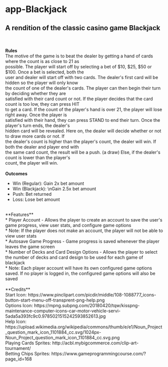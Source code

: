# app-Blackjack #
## A rendition of the classic casino game Blackjack ##
<br><br>
**Rules**
<br>
The motive of the game is to beat the dealer by getting a hand of cards where the count is as close to 21 as<br>
possible. The player will start off by selecting a bet of $10, $25, $50 or $100. Once a bet is selected, both the<br>
user and dealer will start off with two cards. The dealer\'s first card will be hidden so the player will only know<br>
the count of one of the dealer\'s cards. The player can then begin their turn by deciding whether they are<br>
satisfied with their card count or not. If the player decides that the card count is too low, they can press HIT<br>
to get a card. If the count of the player\'s hand is over 21, the player will lose right away. Once the player is<br>
satisfied with their hand, they can press STAND to end their turn. Once the player\'s turn ends, the dealer\'s<br>
hidden card will be revealed. Here on, the dealer will decide whether or not to draw more cards or not. If<br>
the dealer\'s count is higher than the player\'s count, the dealer will win. If both the dealer and player end with<br>
the same card count, the result will be a push. (a draw) Else, if the dealer\'s count is lower than the player\'s<br>
count, the player will win.<br>
<br>
**Outcomes**
<br>
* Win (Regular): Gain 2x bet amount<br>
* Win (Blackjack): \nGain 2.5x bet amount<br>
* Push: Bet returned<br>
* Loss: Lose bet amount<br>
<br>
**Features**
<br>
* Player Account - Allows the player to create an account to save the user's game progress, view user stats, and configure game options<br>
  * Note: If the player does not make an account, the player will not be able to view user stats<br>
* Autosave Game Progress - Game progress is saved whenever the player leaves the game screen<br>
* Number of Decks and Card Design Options - Allows the player to select the number of decks and card design to be used for each game of blackjack<br>
  * Note: Each player account will have its own configured game options saved. If no player is logged in, the configured game options will also be saved<br>
<br>
**Credits**
<br>
Start Icon: https://www.pinclipart.com/picdir/middle/108-1088777_icons-button-start-menu-off-transprent-png-help.png<br>
Options Icon: https://mpng.subpng.com/20180420/tqw/kisspng-maintenance-computer-icons-car-motor-vehicle-servi-5ada5a393fc9c0.9785021515242593852613.jpg<br>
Help Icon: https://upload.wikimedia.org/wikipedia/commons/thumb/e/e1/Noun_Project_question_mark_icon_1101884_cc.svg/1024px-Noun_Project_question_mark_icon_1101884_cc.svg.png<br>
Playing Cards Sprites: http://acbl.mybigcommerce.com/clip-art-tournament/<br>
Betting Chips Sprites: https://www.gameprogrammingcourse.com/?page_id=168<br>
